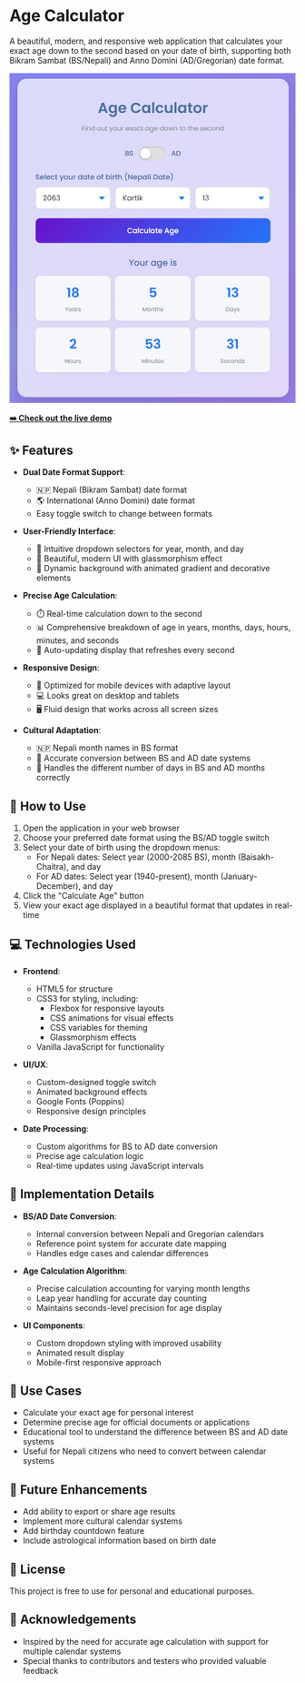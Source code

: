 # Age Calculator

A beautiful, modern, and responsive web application that calculates your exact age down to the second based on your date of birth, supporting both Bikram Sambat (BS/Nepali) and Anno Domini (AD/Gregorian) date format.

<div align="center">
  <img src="./Preview/calPrev.png" alt="Age Calculator Preview" width="800"/>
</div>

**[➡️ Check out the live demo](https://samirtharu.github.io/Age_Calculator/)**

## ✨ Features

- **Dual Date Format Support**: 
  - 🇳🇵 Nepali (Bikram Sambat) date format
  - 🌎 International (Anno Domini) date format
  - Easy toggle switch to change between formats

- **User-Friendly Interface**:
  - 📆 Intuitive dropdown selectors for year, month, and day
  - 🎨 Beautiful, modern UI with glassmorphism effect
  - 🌈 Dynamic background with animated gradient and decorative elements

- **Precise Age Calculation**:
  - ⏱️ Real-time calculation down to the second
  - 📊 Comprehensive breakdown of age in years, months, days, hours, minutes, and seconds
  - 🔄 Auto-updating display that refreshes every second

- **Responsive Design**:
  - 📱 Optimized for mobile devices with adaptive layout
  - 💻 Looks great on desktop and tablets
  - 🖥️ Fluid design that works across all screen sizes

- **Cultural Adaptation**:
  - 🇳🇵 Nepali month names in BS format
  - 🔄 Accurate conversion between BS and AD date systems
  - 📅 Handles the different number of days in BS and AD months correctly

## 🚀 How to Use

1. Open the application in your web browser
2. Choose your preferred date format using the BS/AD toggle switch
3. Select your date of birth using the dropdown menus:
   - For Nepali dates: Select year (2000-2085 BS), month (Baisakh-Chaitra), and day
   - For AD dates: Select year (1940-present), month (January-December), and day
4. Click the "Calculate Age" button
5. View your exact age displayed in a beautiful format that updates in real-time

## 💻 Technologies Used

- **Frontend**:
  - HTML5 for structure
  - CSS3 for styling, including:
    - Flexbox for responsive layouts
    - CSS animations for visual effects
    - CSS variables for theming
    - Glassmorphism effects
  - Vanilla JavaScript for functionality
  
- **UI/UX**:
  - Custom-designed toggle switch
  - Animated background effects
  - Google Fonts (Poppins)
  - Responsive design principles

- **Date Processing**:
  - Custom algorithms for BS to AD date conversion
  - Precise age calculation logic
  - Real-time updates using JavaScript intervals

## 🔧 Implementation Details

- **BS/AD Date Conversion**:
  - Internal conversion between Nepali and Gregorian calendars
  - Reference point system for accurate date mapping
  - Handles edge cases and calendar differences

- **Age Calculation Algorithm**:
  - Precise calculation accounting for varying month lengths
  - Leap year handling for accurate day counting
  - Maintains seconds-level precision for age display

- **UI Components**:
  - Custom dropdown styling with improved usability
  - Animated result display
  - Mobile-first responsive approach

## 🌟 Use Cases

- Calculate your exact age for personal interest
- Determine precise age for official documents or applications
- Educational tool to understand the difference between BS and AD date systems
- Useful for Nepali citizens who need to convert between calendar systems

## 🚀 Future Enhancements

- Add ability to export or share age results
- Implement more cultural calendar systems
- Add birthday countdown feature
- Include astrological information based on birth date

## 📝 License

This project is free to use for personal and educational purposes.

## 🙏 Acknowledgements

- Inspired by the need for accurate age calculation with support for multiple calendar systems
- Special thanks to contributors and testers who provided valuable feedback 